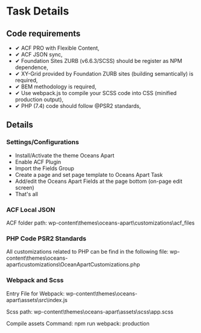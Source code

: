 # Task Details

## Code requirements
- ✔ ACF PRO with Flexible Content,
- ✔ ACF JSON sync,
- ✔ Foundation Sites ZURB (v6.6.3/SCSS) should be register as NPM dependence,
- ✔ XY-Grid provided by Foundation ZURB sites (building semantically) is required,
- ✔ BEM methodology is required,
- ✔ Use webpack.js to compile your SCSS code into CSS (minified production output),
- ✔ PHP (7.4) code should follow @PSR2 standards, 

## Details

### Settings/Configurations
- Install/Activate the theme Oceans Apart
- Enable ACF Plugin 
- Import the Fields Group 
- Create a page and set page template to Oceans Apart Task
- Add/edit the Oceans Apart Fields at the page bottom (on-page edit screen) 
- That's all

### ACF Local JSON
ACF folder path: 
wp-content\themes\oceans-apart\customizations\acf_files

### PHP Code PSR2 Standards
All customizations related to PHP can be find in the following file: wp-content\themes\oceans-apart\customizations\OceanApartCustomizations.php

### Webpack and Scss
Entry File for Webpack: 
wp-content\themes\oceans-apart\assets\src\index.js

Scss path: 
wp-content\themes\oceans-apart\assets\scss\app.scss

Compile assets Command: npm run webpack: production